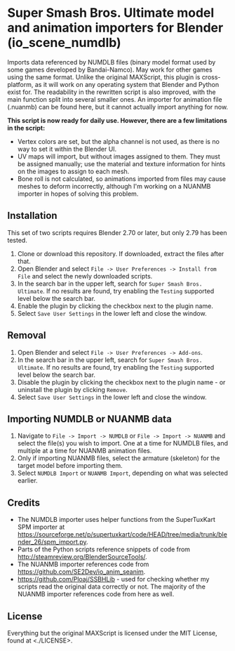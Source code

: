 # Super Smash Bros. Ultimate model and animation importers for Blender (io_scene_numdlb)
Imports data referenced by NUMDLB files (binary model format used by some games developed by Bandai-Namco). May work for other games using the same format. Unlike the original MAXScript, this plugin is cross-platform, as it will work on any operating system that Blender and Python exist for. The readability in the rewritten script is also improved, with the main function split into several smaller ones. An importer for animation file (.nuanmb) can be found here, but it cannot actually import anything for now.

**This script is now ready for daily use. However, there are a few limitations in the script:**

* Vertex colors are set, but the alpha channel is not used, as there is no way to set it within the Blender UI.
* UV maps will import, but without images assigned to them. They must be assigned manually; use the material and texture information for hints on the images to assign to each mesh.
* Bone roll is not calculated, so animations imported from files may cause meshes to deform incorrectly, although I'm working on a NUANMB importer in hopes of solving this problem.

## Installation
This set of two scripts requires Blender 2.70 or later, but only 2.79 has been tested.
1. Clone or download this repository. If downloaded, extract the files after that.
2. Open Blender and select `File -> User Preferences -> Install from File` and select the newly downloaded scripts.
3. In the search bar in the upper left, search for `Super Smash Bros. Ultimate`. If no results are found, try enabling the `Testing` supported level below the search bar.
4. Enable the plugin by clicking the checkbox next to the plugin name.
5. Select `Save User Settings` in the lower left and close the window.

## Removal
1. Open Blender and select `File -> User Preferences -> Add-ons`.
2. In the search bar in the upper left, search for `Super Smash Bros. Ultimate`. If no results are found, try enabling the `Testing` supported level below the search bar.
3. Disable the plugin by clicking the checkbox next to the plugin name - or uninstall the plugin by clicking `Remove`.
4. Select `Save User Settings` in the lower left and close the window.

## Importing NUMDLB or NUANMB data
1. Navigate to `File -> Import -> NUMDLB` or `File -> Import -> NUANMB` and select the file(s) you wish to import. One at a time for NUMDLB files, and multiple at a time for NUANMB animation files.
2. Only if importing NUANMB files, select the armature (skeleton) for the target model before importing them.
3. Select `NUMDLB Import` or `NUANMB Import`, depending on what was selected earlier.

## Credits
* The NUMDLB importer uses helper functions from the SuperTuxKart SPM importer at <https://sourceforge.net/p/supertuxkart/code/HEAD/tree/media/trunk/blender_26/spm_import.py>.
* Parts of the Python scripts reference snippets of code from <http://steamreview.org/BlenderSourceTools/>.
* The NUANMB importer references code from <https://github.com/SE2Dev/io_anim_seanim>.
* <https://github.com/Ploaj/SSBHLib> - used for checking whether my scripts read the original data correctly or not. The majority of the NUANMB importer references code from here as well.

## License
Everything but the original MAXScript is licensed under the MIT License, found at <./LICENSE>.
